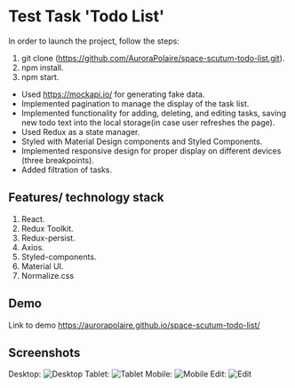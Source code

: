 # Test Task 'Todo List'

In order to launch the project, follow the steps:

1. git clone (https://github.com/AuroraPolaire/space-scutum-todo-list.git).
2. npm install.
3. npm start.

- Used https://mockapi.io/ for generating fake data.
- Implemented pagination to manage the display of the task list.
- Implemented functionality for adding, deleting, and editing tasks, saving new
  todo text into the local storage(in case user refreshes the page).
- Used Redux as a state manager.
- Styled with Material Design components and Styled Components.
- Implemented responsive design for proper display on different devices (three
  breakpoints).
- Added filtration of tasks.

## Features/ technology stack

1. React.
2. Redux Toolkit.
3. Redux-persist.
4. Axios.
5. Styled-components.
6. Material UI.
7. Normalize.css

## Demo

Link to demo https://aurorapolaire.github.io/space-scutum-todo-list/

## Screenshots

Desktop: ![Desktop](https://i.ibb.co/Y3cKVzr/desktop.jpg) Tablet:
![Tablet](https://i.ibb.co/615nF3c/tablet.jpg) Mobile:
![Mobile](https://i.ibb.co/Lt2hym3/mobile.jpg) Edit:
![Edit](https://i.ibb.co/vxHTcPV/edit.jpg)

